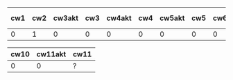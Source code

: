 | cw1 | cw2 | cw3akt | cw3 | cw4akt | cw4 | cw5akt | cw5 | cw6 | cw7akt | cw7 | cw8akt | cw8 | k1 pkt |
|-----|-----|--------|-----|--------|-----|--------|-----|-----|--------|-----|--------|-----|--------|
|   0 |   1 |      0 |   0 |      0 |   0 |      0 |   0 |   0 |      0 |   0 |      0 |   0 |     44 |

| cw10 | cw11akt | cw11 |
|------|---------|------|
|    0 |       0 | ?    |

